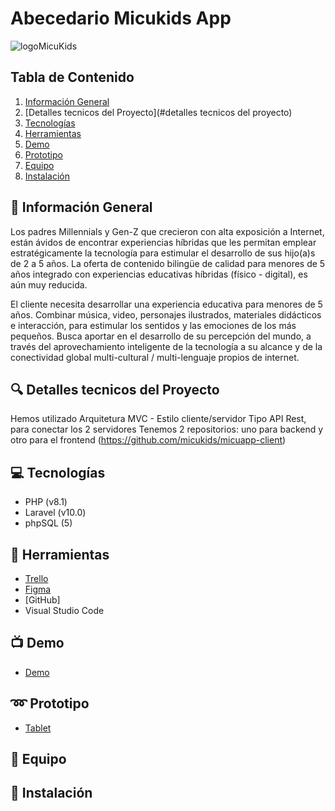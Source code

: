 # Abecedario Micukids App
![logoMicuKids](https://user-images.githubusercontent.com/116796494/227890784-68d54164-141d-45dd-9329-3d2817d643df.png)

## Tabla de Contenido

1. [Información General](#información-general)
2. [Detalles tecnicos del Proyecto](#detalles tecnicos del proyecto)
3. [Tecnologías](#tecnologías)
4. [Herramientas](#herramientas)
5. [Demo](#demo)
6. [Prototipo](#prototipo)
7. [Equipo](#equipo)
8. [Instalación](#instalación)

## :page_facing_up: Información General

Los padres Millennials y Gen-Z que crecieron con alta exposición a Internet, están ávidos de encontrar experiencias híbridas que les permitan emplear estratégicamente la tecnología para estimular el desarrollo de sus hijo(a)s de 2 a 5 años. La oferta de contenido bilingüe de calidad para menores de 5 años integrado con experiencias educativas híbridas (físico - digital), es aún muy reducida.

El cliente necesita desarrollar una experiencia educativa para menores de 5 años. Combinar música, video, personajes ilustrados, materiales didácticos e interacción, para estimular los sentidos y las emociones de los más pequeños. Busca aportar en el desarrollo de su percepción del mundo, a través del aprovechamiento inteligente de la tecnología a su alcance y de la conectividad global multi-cultural / multi-lenguaje propios de internet.

## :mag: Detalles tecnicos del Proyecto

Hemos utilizado Arquitetura MVC - Estilo cliente/servidor
Tipo API Rest, para conectar los 2 servidores
Tenemos 2 repositorios: uno para backend y otro para el frontend (https://github.com/micukids/micuapp-client)

## :computer: Tecnologías

* PHP (v8.1)
* Laravel (v10.0)
* phpSQL (5)

## :hammer: Herramientas

* [Trello](https://trello.com/b/0PCr9sIS/micukids)
* [Figma](https://www.figma.com/file/2Pv4uqNt5yERWkZO1Y2qsj/MicuKids?node-id=26-2&t=rA3yNeI7rYXOmzSG-0)
* [GitHub]
* Visual Studio Code

## :tv: Demo

* [Demo]()

## :loop: Prototipo

* [Tablet]()

## :two_women_holding_hands: Equipo


## :link: Instalación
